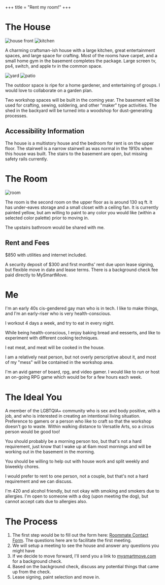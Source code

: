 +++
title = "Rent my room!"
+++
# The House

![house front](/house/1448085_1.jpg) ![kitchen](/house/1448085_5_2.jpg)

A charming craftsman-ish house with a large kitchen, great entertainment spaces, and large space
for crafting. Most of the rooms have carpet, and a small home gym in the basement completes the
package.  Large screen tv, ps4, switch, and apple tv in the common space.

![yard](/house/1448085_9_2.jpg) ![patio](/house/1448085_8_2.jpg)

The outdoor space is ripe for a home gardener, and entertaining of groups. I would love to collaborate on a garden plan.

Two workshop spaces will be built in the coming year. The basement will be used for crafting,
sewing, soldering, and other "maker" type activities. The shed in the backyard will be turned
into a woodshop for dust-generating processes.

## Accessibility Information

The house is a multistory house and the bedroom for rent is on the upper floor.  The stairwell is a narrow stairwell as was normal in the 1910s when this house was built. The stairs to the basement are open, but missing safety rails currently.

# The Room

![room](/house/1448085_2_2.jpg)

The room is the second room on the upper floor as is around 130 sq ft. It has under-eaves
storage and a small closet with a ceiling fan. It is currently painted yellow, but am willing to
paint to any color you would like (within a selected color palette) prior to moving in.

The upstairs bathroom would be shared with me.

## Rent and Fees

$850 with utilities and internet included.

A security deposit of $300 and first months' rent due upon lease signing, but flexible move in date and lease terms. There is a background check fee paid directly to MySmartMove.

# Me

I'm an early 40s cis-gendered gay man who is in tech. I like to make things, and I'm an early-riser who is very health-conscious.

I workout 4 days a week, and try to eat in every night.

While being health-conscious, I enjoy baking bread and eesserts, and like to experiment with different cooking techniques.

I eat meat, and meat will be cooked in the house.

I am a relatively neat person, but not overly perscriptive about it, and most of my "mess" will be contained in the workshop area.

I'm an avid gamer of board, rpg, and video gamer. I would like to run or host an on-going RPG game which would be for a few hours each week.

# The Ideal You

A member of the LGBTQIA+ community who is sex and body positive, with a job, and who is interested in creating an intentional living situation. Preference to gamers or a person who like to craft so that the workshop doesn't go to waste.  Within walking distance to Versatile Arts, so a circus person would be good too!

You should probably be a morning person too, but that's not a hard requirement, just know that I wake up at 6am most mornings and will be working out in the basement in the morning.

You should be willing to help out with house work and split weekly and biweekly chores.

I would prefer to rent to one person, not a couple, but that's not a hard requirement and we can discuss.

I'm 420 and alcohol friendly, but not okay with smoking and smokers due to allergies. I'm
open to someone with a dog (upon meeting the dog), but cannot accept cats due to allergies also.

# The Process

1. The first step would be to fill out the form here: [Roommate Contact Form](https://forms.gle/qgEkA95uTaWsFJgW9). The questions here are to facilitate the first meeting.
2. We will setup a meeting to see the house and answer any questions you might have
3. If we decide to move forward, I'll send you a link to [mysmartmove.com](https://www.mysmartmove.com/) for a background check.
4. Based on the background check, discuss any potential things that came up from the check. 
5. Lease signing, paint selection and move in.

